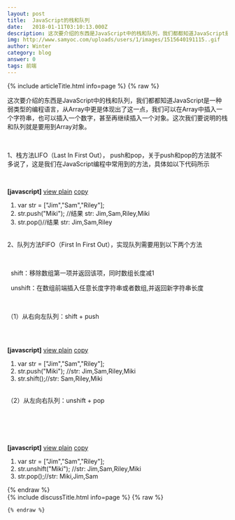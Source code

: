 ```yaml
---
layout: post
title:  JavaScript的栈和队列
date:   2018-01-11T03:10:13.000Z
description: 这次要介绍的东西是JavaScript中的栈和队列，我们都都知道JavaScript是一种弱类型的编程语言...
img: http://www.samyoc.com/uploads/users/1/images/1515640191115..gif
author: Winter
category: blog
answer: 0
tags: 前端
---
```

<div class="article-root">
  <div class="article">
    {% include articleTitle.html info=page %}
    {% raw %}
    <div class="article-content"><p>这次要介绍的东西是JavaScript中的栈和队列，我们都都知道JavaScript是一种弱类型的编程语言，从Array中更是体现出了这一点，我们可以在Array中插入一个字符串，也可以插入一个数字，甚至再继续插入一个对象。这次我们要说明的栈和队列就是要用到Array对象。</p>

<p>&nbsp;</p>

<p>1、栈方法LIFO（Last In First Out）， push和pop，关于push和pop的方法就不多说了，这是我们在JavaScript编程中常用到的方法，具体如以下代码所示</p>

<p>&nbsp;</p>

<p><strong>[javascript]</strong>&nbsp;<a href="http://blog.csdn.net/leyyang/article/details/50995648#" onclick="dp.sh.Toolbar.Command('ViewSource',this);return false;" title="view plain">view plain</a>&nbsp;<a href="http://blog.csdn.net/leyyang/article/details/50995648#" onclick="dp.sh.Toolbar.Command('CopyToClipboard',this);return false;" title="copy">copy</a></p>

<ol>
	<li>var&nbsp;str&nbsp;=&nbsp;[&quot;Jim&quot;,&quot;Sam&quot;,&quot;Riley&quot;];&nbsp;&nbsp;</li>
	<li>str.push(&quot;Miki&quot;);&nbsp;//结果&nbsp;str:&nbsp;Jim,Sam,Riley,Miki&nbsp;&nbsp;</li>
	<li>str.pop()//结果&nbsp;str:&nbsp;Jim,Sam,Riley&nbsp;&nbsp;</li>
</ol>

<p><br />
2、队列方法FIFO（First In First Out），实现队列需要用到以下两个方法</p>

<p>&nbsp;</p>

<p>&nbsp; shift：移除数组第一项并返回该项，同时数组长度减1</p>

<p>&nbsp; unshift：在数组前端插入任意长度字符串或者数组,并返回新字符串长度</p>

<p>&nbsp;</p>

<p>（1）从右向左队列：shift + push</p>

<p><img alt="" src="http://img.blog.csdn.net/20160328101927692?watermark/2/text/aHR0cDovL2Jsb2cuY3Nkbi5uZXQv/font/5a6L5L2T/fontsize/400/fill/I0JBQkFCMA==/dissolve/70/gravity/Center" /></p>

<p>&nbsp;</p>

<p><strong>[javascript]</strong>&nbsp;<a href="http://blog.csdn.net/leyyang/article/details/50995648#" onclick="dp.sh.Toolbar.Command('ViewSource',this);return false;" title="view plain">view plain</a>&nbsp;<a href="http://blog.csdn.net/leyyang/article/details/50995648#" onclick="dp.sh.Toolbar.Command('CopyToClipboard',this);return false;" title="copy">copy</a></p>

<ol>
	<li>var&nbsp;str&nbsp;=&nbsp;[&quot;Jim&quot;,&quot;Sam&quot;,&quot;Riley&quot;];&nbsp;&nbsp;</li>
	<li>str.push(&quot;Miki&quot;);&nbsp;//str:&nbsp;Jim,Sam,Riley,Miki&nbsp;&nbsp;</li>
	<li>str.shift();//str:&nbsp;Sam,Riley,Miki&nbsp;&nbsp;</li>
</ol>

<p><br />
（2）从左向右队列：unshift + pop</p>

<p>&nbsp;</p>

<p><img alt="" src="http://img.blog.csdn.net/20160328102342656?watermark/2/text/aHR0cDovL2Jsb2cuY3Nkbi5uZXQv/font/5a6L5L2T/fontsize/400/fill/I0JBQkFCMA==/dissolve/70/gravity/Center" /></p>

<p>&nbsp;</p>

<p><strong>[javascript]</strong>&nbsp;<a href="http://blog.csdn.net/leyyang/article/details/50995648#" onclick="dp.sh.Toolbar.Command('ViewSource',this);return false;" title="view plain">view plain</a>&nbsp;<a href="http://blog.csdn.net/leyyang/article/details/50995648#" onclick="dp.sh.Toolbar.Command('CopyToClipboard',this);return false;" title="copy">copy</a></p>

<ol>
	<li>var&nbsp;str&nbsp;=&nbsp;[&quot;Jim&quot;,&quot;Sam&quot;,&quot;Riley&quot;];&nbsp;&nbsp;</li>
	<li>str.unshift(&quot;Miki&quot;);&nbsp;//str:&nbsp;Jim,Sam,Riley,Miki&nbsp;&nbsp;</li>
	<li>str.pop();//str:&nbsp;Miki,Jim,Sam&nbsp;&nbsp;</li>
</ol>
</div>
    {% endraw %}
  </div>

  <div class="discuss-wrapper">
    {% include discussTitle.html info=page %}
    {% raw %}
    
    {% endraw %}
  </div>
<div>
